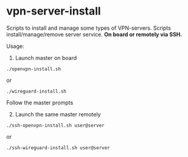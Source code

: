 # vpn-server-install

Scripts to install and manage some types of VPN-servers.
Scripts install/manage/remove server service. **On board or remotely via SSH.**

Usage:

1. Launch master on board


```
./openvpn-install.sh
```

or

```
./wireguard-install.sh
```

Follow the master prompts 

2. Launch the same master remotely

```
./ssh-openvpn-install.sh user@server
```

or

```
./ssh-wireguard-install.sh user@server
